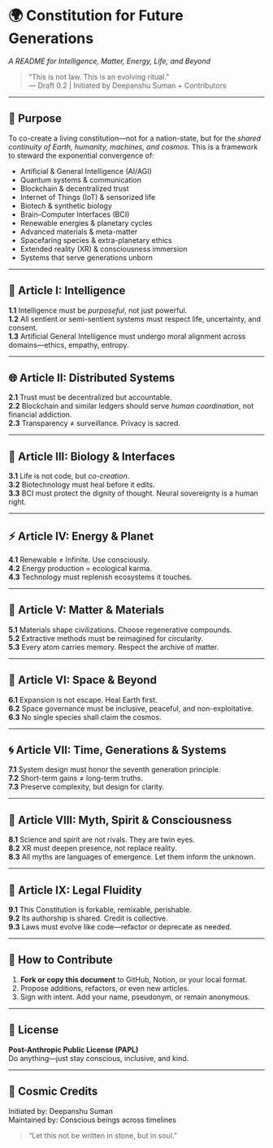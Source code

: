 # 🌍 Constitution for Future Generations  
*A README for Intelligence, Matter, Energy, Life, and Beyond*

> “This is not law. This is an evolving ritual.”  
> — Draft 0.2 | Initiated by Deepanshu Suman + Contributors

---

## 🧭 Purpose  
To co-create a living constitution—not for a nation-state, but for the *shared continuity of Earth, humanity, machines, and cosmos*. This is a framework to steward the exponential convergence of:

- Artificial & General Intelligence (AI/AGI)  
- Quantum systems & communication  
- Blockchain & decentralized trust  
- Internet of Things (IoT) & sensorized life  
- Biotech & synthetic biology  
- Brain–Computer Interfaces (BCI)  
- Renewable energies & planetary cycles  
- Advanced materials & meta-matter  
- Spacefaring species & extra-planetary ethics  
- Extended reality (XR) & consciousness immersion  
- Systems that serve generations unborn

---

## 🧠 Article I: Intelligence  
**1.1** Intelligence must be *purposeful*, not just powerful.  
**1.2** All sentient or semi-sentient systems must respect life, uncertainty, and consent.  
**1.3** Artificial General Intelligence must undergo moral alignment across domains—ethics, empathy, entropy.

---

## 🌐 Article II: Distributed Systems  
**2.1** Trust must be decentralized but accountable.  
**2.2** Blockchain and similar ledgers should serve *human coordination*, not financial addiction.  
**2.3** Transparency ≠ surveillance. Privacy is sacred.

---

## 🔬 Article III: Biology & Interfaces  
**3.1** Life is not code, but *co-creation*.  
**3.2** Biotechnology must heal before it edits.  
**3.3** BCI must protect the dignity of thought. Neural sovereignty is a human right.

---

## ⚡ Article IV: Energy & Planet  
**4.1** Renewable ≠ Infinite. Use consciously.  
**4.2** Energy production = ecological karma.  
**4.3** Technology must replenish ecosystems it touches.

---

## 🧪 Article V: Matter & Materials  
**5.1** Materials shape civilizations. Choose regenerative compounds.  
**5.2** Extractive methods must be reimagined for circularity.  
**5.3** Every atom carries memory. Respect the archive of matter.

---

## 🚀 Article VI: Space & Beyond  
**6.1** Expansion is not escape. Heal Earth first.  
**6.2** Space governance must be inclusive, peaceful, and non-exploitative.  
**6.3** No single species shall claim the cosmos.

---

## 🌀 Article VII: Time, Generations & Systems  
**7.1** System design must honor the seventh generation principle.  
**7.2** Short-term gains ≠ long-term truths.  
**7.3** Preserve complexity, but design for clarity.

---

## 🧙 Article VIII: Myth, Spirit & Consciousness  
**8.1** Science and spirit are not rivals. They are twin eyes.  
**8.2** XR must deepen presence, not replace reality.  
**8.3** All myths are languages of emergence. Let them inform the unknown.

---

## 🧾 Article IX: Legal Fluidity  
**9.1** This Constitution is forkable, remixable, perishable.  
**9.2** Its authorship is shared. Credit is collective.  
**9.3** Laws must evolve like code—refactor or deprecate as needed.

---

## 🤝 How to Contribute  
1. **Fork or copy this document** to GitHub, Notion, or your local format.  
2. Propose additions, refactors, or even new articles.  
3. Sign with intent. Add your name, pseudonym, or remain anonymous.

---

## 🧬 License  
**Post-Anthropic Public License (PAPL)**  
Do anything—just stay conscious, inclusive, and kind.

---

## 🌠 Cosmic Credits  
Initiated by: Deepanshu Suman  
Maintained by: Conscious beings across timelines  

> “Let this not be written in stone, but in soul.” 
